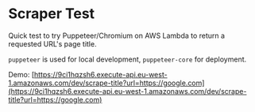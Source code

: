 # Scraper Test

Quick test to try Puppeteer/Chromium on AWS Lambda to return a requested URL's page title.

`puppeteer` is used for local development, `puppeteer-core` for deployment.

Demo: [https://9ci1hqzsh6.execute-api.eu-west-1.amazonaws.com/dev/scrape-title?url=https://google.com](https://9ci1hqzsh6.execute-api.eu-west-1.amazonaws.com/dev/scrape-title?url=https://google.com)
